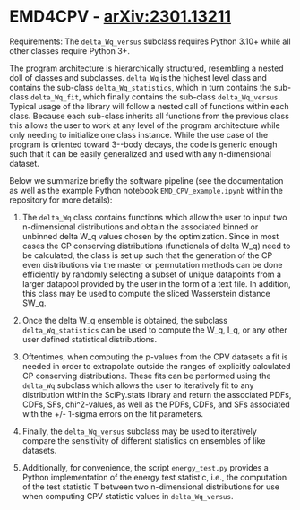 # EMD4CPV - [arXiv:2301.13211](https://arxiv.org/abs/2301.13211)

Requirements: The ``delta_Wq_versus`` subclass requires Python 3.10+ while all other classes require Python 3+.

The program architecture is hierarchically structured, resembling a nested doll of classes and subclasses. ``delta_Wq`` is the highest level class and contains the sub-class ``delta_Wq_statistics``, which in turn contains the sub-class ``delta_Wq_fit``,  which finally contains the sub-class ``delta_Wq_versus``. Typical usage of the library will follow a nested call of functions within each class. Because each sub-class inherits all functions from the previous class this allows the user to work at any level of the program architecture while only needing to initialize one class instance. While the use case of the program is oriented toward 3--body decays, the code is generic enough such that it can be easily generalized and used with any n-dimensional dataset. 

Below we summarize briefly the software pipeline (see the documentation as well as the example Python notebook ``EMD_CPV_example.ipynb`` within the repository for more details):

1. The  ``delta_Wq`` class contains functions which allow the user to input two n-dimensional distributions and obtain the associated binned or unbinned delta W_q values chosen by the optimization. Since in most cases the CP conserving distributions (functionals of delta W_q)  need to be calculated, the class is set up such that the generation of the CP even distributions via the master or permutation methods can be done efficiently by randomly selecting a subset of unique datapoints from a larger datapool provided by the user in the form of a text file. In addition, this class may be used to compute the sliced Wasserstein distance SW_q.

2. Once the delta W_q ensemble is obtained, the subclass ``delta_Wq_statistics`` can be used to compute the W_q, I_q, or any other user defined statistical distributions. 

3. Oftentimes, when computing the p-values from the CPV datasets a fit is needed in order to extrapolate outside the ranges of explicitly calculated CP conserving distributions. These fits can be performed using the ``delta_Wq`` subclass which allows the user to iteratively fit to any distribution within the SciPy.stats library and return the associated PDFs, CDFs, SFs, chi^2-values, as well as the PDFs, CDFs, and SFs associated with the +/- 1-sigma errors on the fit parameters. 

4. Finally, the ``delta_Wq_versus`` subclass may be used to iteratively compare the sensitivity of different statistics on ensembles of like datasets. 

5. Additionally, for convenience, the script ``energy_test.py`` provides a Python implementation of the energy test statistic, i.e., the computation of the test statistic T between two n-dimensional distributions for use when computing CPV statistic values in ``delta_Wq_versus``.
